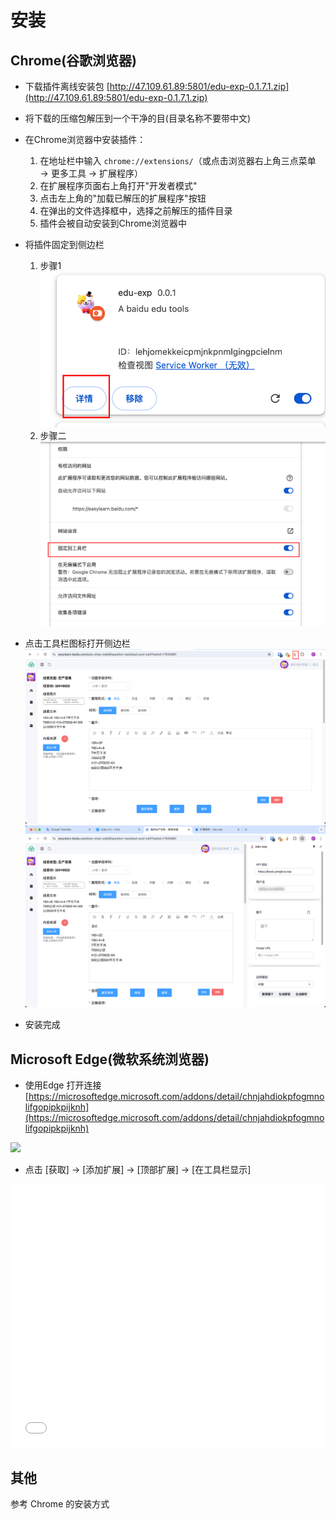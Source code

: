 # 安装

## Chrome(谷歌浏览器)

- 下载插件离线安装包 [http://47.109.61.89:5801/edu-exp-0.1.7.1.zip](http://47.109.61.89:5801/edu-exp-0.1.7.1.zip)
- 将下载的压缩包解压到一个干净的目(目录名称不要带中文)
- 在Chrome浏览器中安装插件：
  1. 在地址栏中输入 `chrome://extensions/`（或点击浏览器右上角三点菜单 → 更多工具 → 扩展程序）
  2. 在扩展程序页面右上角打开"开发者模式"
  3. 点击左上角的"加载已解压的扩展程序"按钮
  4. 在弹出的文件选择框中，选择之前解压的插件目录
  5. 插件会被自动安装到Chrome浏览器中
- 将插件固定到侧边栏
  1. 步骤1
  ![](./img/WechatIMG4.jpg)
  2. 步骤二
  ![](./img/WechatIMG5.jpg)

- 点击工具栏图标打开侧边栏
  ![](./img/WechatIMG6.jpg)
  ![](./img/WechatIMG7.jpg)

- 安装完成


## Microsoft Edge(微软系统浏览器)

- 使用Edge 打开连接 [https://microsoftedge.microsoft.com/addons/detail/chnjahdiokpfogmnolifgopipkpijknh](https://microsoftedge.microsoft.com/addons/detail/chnjahdiokpfogmnolifgopipkpijknh)

![](./img/clipboard_2025-01-28_01-41.bmp)
-  点击 [获取] -> [添加扩展] -> [顶部扩展] -> [在工具栏显示]

<iframe width="100%" height="421" src="//player.bilibili.com/player.html?isOutside=true&aid=114396974024989&bvid=BV1acLEzbEPE&cid=29600122419&p=1" scrolling="no" border="0" frameborder="no" framespacing="0" allowfullscreen="true"></iframe>

## 其他

参考 Chrome 的安装方式
